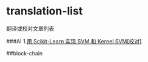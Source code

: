 # translation-list
翻译或校对文章列表

###AI 
1.[用 Scikit-Learn 实现 SVM 和 Kernel SVM[校对]](https://juejin.im/post/5b7fd39af265da43831fa136)

##block-chain

